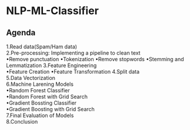 # NLP-ML-Classifier
## Agenda
1.Read data(Spam/Ham data)      
2.Pre-processing: Implementing a pipeline to clean text           
     •Remove punctuation
     •Tokenization
     •Remove stopwords
     •Stemming and Lemmatization
3.Feature Engineering      
	•Feature Creation
	•Feature Transformation
4.Split data      
5.Data Vectorization          
6.Machine Larening Models          
	•Random Forest Classifier    
	•Random Forest with Grid Search     
	•Gradient Bossting Classifier   
	•Gradient Boosting with Grid Search   
7.Final Evaluation of Models    
8.Conclusion    
 
